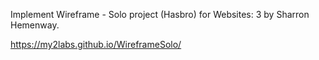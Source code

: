 Implement Wireframe - Solo project (Hasbro) for Websites: 3 by Sharron Hemenway.

https://my2labs.github.io/WireframeSolo/ 
